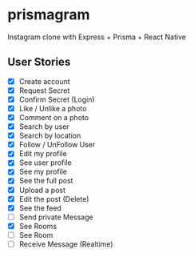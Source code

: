 # prismagram
Instagram clone with Express + Prisma + React Native

## User Stories

- [x] Create account
- [x] Request Secret
- [x] Confirm Secret (Login)
- [x] Like / Unlike a photo
- [x] Comment on a photo
- [x] Search by user
- [x] Search by location
- [x] Follow / UnFollow User
- [x] Edit my profile
- [x] See user profile
- [x] See my profile
- [x] See the full post
- [x] Upload a post
- [x] Edit the post (Delete)
- [x] See the feed
- [ ] Send private Message
- [x] See Rooms
- [ ] See Room
- [ ] Receive Message (Realtime)
